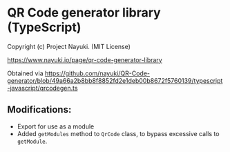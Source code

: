 # QR Code generator library (TypeScript)

Copyright (c) Project Nayuki. (MIT License)

https://www.nayuki.io/page/qr-code-generator-library

Obtained
via https://github.com/nayuki/QR-Code-generator/blob/49a66a2b8bb8f8852fd2e1deb00b8672f5760139/typescript-javascript/qrcodegen.ts

## Modifications:

- Export for use as a module
- Added `getModules` method to `QrCode` class, to bypass excessive calls to `getModule`.
